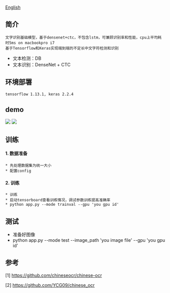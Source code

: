 <a href="https://github.com/zhangxiao339/DenseCTC-Keras/tree/master/README.md">English</a>
## 简介
    文字识别基础模型，基于densenet+ctc，不包含lstm，可兼顾识别率和性能，cpu上平均耗时5ms on macbookpro i7
    基于Tensorflow和Keras实现端到端的不定长中文字符检测和识别
* 文本检测：DB
* 文本识别：DenseNet + CTC

## 环境部署
    tensorflow 1.13.1, keras 2.2.4

## demo
<div>
    <img src="https://github.com/zhangxiao339/DenseCTC-Keras/tree/master/data/demo/demo.png"/>
    <img src="https://github.com/zhangxiao339/DenseCTC-Keras/tree/master/data/demo/demo_result.png"/>
</div>

## 训练
#### 1. 数据准备
    * 先处理数据集为统一大小
    * 配置config
#### 2. 训练
    * 训练
    * 启动tensorboard查看训练情况，调试参数训练提高准确率
    * python app.py --mode trainval --gpu 'you gpu id'

## 测试
* 准备好图像
* python app.py --mode test --image_path 'you image file' --gpu 'you gpu id'

## 参考
[1] https://github.com/chineseocr/chinese-ocr

[2] https://github.com/YCG09/chinese_ocr